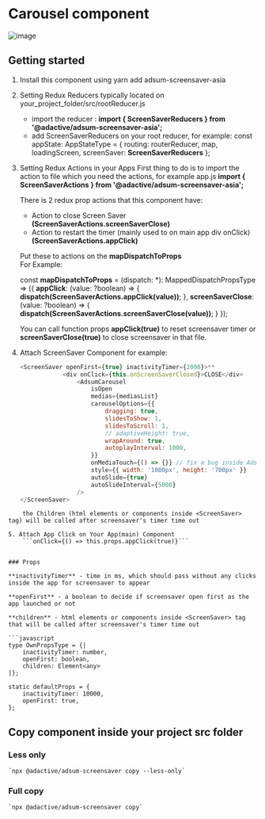 # Carousel component

![image](https://user-images.githubusercontent.com/5297278/40351912-38f849c8-5db6-11e8-8690-8198ca33bad4.pnghttps://user-images.githubusercontent.com/5297278/40352018-82424548-5db6-11e8-838b-a0b4e64bc921.png)

## Getting started

1. Install this component using
    yarn add adsum-screensaver-asia
2. Setting Redux Reducers
    typically located on your_project_folder/src/rootReducer.js
    - import the reducer : 
    **import { ScreenSaverReducers } from '@adactive/adsum-screensaver-asia';**
    - add ScreenSaverReducers on your root reducer, for example:
    const appState: AppStateType = {
        routing: routerReducer,
        map,
        loadingScreen,
        screenSaver: **ScreenSaverReducers**
    };
3. Setting Redux Actions in your Apps
    First thing to do is to import the action to file which you need the actions, for example app.js
    **import { ScreenSaverActions } from '@adactive/adsum-screensaver-asia';**

    There is 2 redux prop actions that this component have:
    - Action to close Screen Saver 
    **(ScreenSaverActions.screenSaverClose)**
    - Action to restart the timer (mainly used to on main app div onClick)
    **(ScreenSaverActions.appClick)**

    Put these to actions on the **mapDispatchToProps**  
    For Example:
    
    const **mapDispatchToProps** = (dispatch: *): MappedDispatchPropsType => ({
        **appClick**: (value: ?boolean) => {
            **dispatch(ScreenSaverActions.appClick(value))**;
        },
        **screenSaverClose**: (value: ?boolean) => {
            **dispatch(ScreenSaverActions.screenSaverClose(value))**;
        }
    });

    You can call function props **appClick(true)** to reset screensaver timer or **screenSaverClose(true)** to close screensaver in that file.

4. Attach ScreenSaver Component
    for example:
    ```javascript
    <ScreenSaver openFirst={true} inactivityTimer={2000}>**
                <div onClick={this.onScreenSaverClosed}>CLOSE</div>
                    <AdsumCarousel 
                        isOpen
                        medias={mediasList}
                        carouselOptions={{
                            dragging: true,
                            slidesToShow: 1,
                            slidesToScroll: 1,
                            // adaptiveHeight: true,
                            wrapAround: true,
                            autoplayInterval: 1000,
                        }}
                        onMediaTouch={() => {}} // fix a bug inside AdsumCarousel
                        style={{ width: '1080px', height: '700px' }}
                        autoSlide={true}
                        autoSlideInterval={5000}
                    />
    </ScreenSaver>
```
    the Children (html elements or components inside <ScreenSaver> tag) will be called after screensaver's timer time out

5. Attach App Click on Your App(main) Component
    ```onClick={() => this.props.appClick(true)}```


### Props

**inactivityTimer** - time in ms, which should pass without any clicks inside the app for screensaver to appear

**openFirst** - a boolean to decide if screensaver open first as the app launched or not

**children** - html elements or components inside <ScreenSaver> tag that will be called after screensaver's timer time out
 
```javascript
type OwnPropsType = {|
    inactivityTimer: number,
    openFirst: boolean,
    children: Element<any>
|};

static defaultProps = {
    inactivityTimer: 10000,
    openFirst: true,
};
```


## Copy component inside your project src folder  

### Less only
    `npx @adactive/adsum-screensaver copy --less-only`
    
### Full copy
    `npx @adactive/adsum-screensaver copy`

